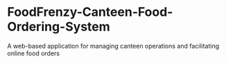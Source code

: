 # FoodFrenzy-Canteen-Food-Ordering-System
A web-based application for managing canteen operations and facilitating online food orders
